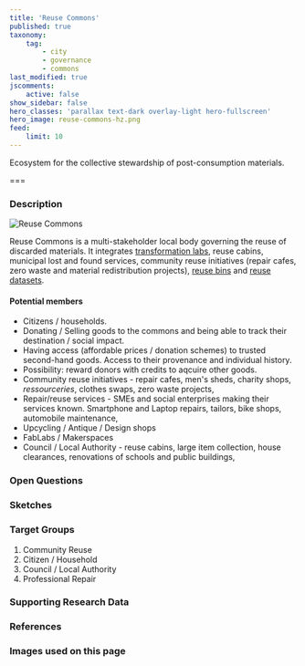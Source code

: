 ```yaml
---
title: 'Reuse Commons'
published: true
taxonomy:
    tag:
        - city
        - governance
        - commons
last_modified: true
jscomments:
    active: false
show_sidebar: false
hero_classes: 'parallax text-dark overlay-light hero-fullscreen'
hero_image: reuse-commons-hz.png
feed:
    limit: 10
---
```


Ecosystem for the collective stewardship of post-consumption materials.

===

### Description

![Reuse Commons](reuse-commons-hz.png)

Reuse Commons is a multi-stakeholder local body governing the reuse of discarded materials. It integrates [transformation labs](../transformation-labs), reuse cabins, municipal lost and found services, community reuse initiatives (repair cafes, zero waste and material redistribution projects), [reuse bins](../reuse-bin) and [reuse datasets](../reuse-dataset).

#### Potential members

- Citizens / households.
 - Donating / Selling goods to the commons and being able to track their destination / social impact.
 - Having access (affordable prices / donation schemes) to trusted second-hand goods. Access to their provenance and individual history.
 - Possibility: reward donors with credits to aqcuire other goods.
- Community reuse initiatives - repair cafes, men's sheds, charity shops, *ressourceries*, clothes swaps, zero waste projects,
- Repair/reuse services - SMEs and social enterprises making their services known. Smartphone and Laptop repairs, tailors, bike shops, automobile maintenance,
- Upcycling / Antique / Design shops
- FabLabs / Makerspaces
- Council / Local Authority - reuse cabins, large item collection, house clearances, renovations of schools and public buildings,

### Open Questions

### Sketches

### Target Groups

1. Community Reuse
1. Citizen / Household
1. Council / Local Authority
1. Professional Repair

### Supporting Research Data

### References

### Images used on this page
